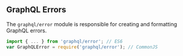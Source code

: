 ## GraphQL Errors

The `graphql/error` module is responsible for creating and formatting
GraphQL errors.

```js
import { ... } from 'graphql/error'; // ES6
var GraphQLError = require('graphql/error'); // CommonJS
```
